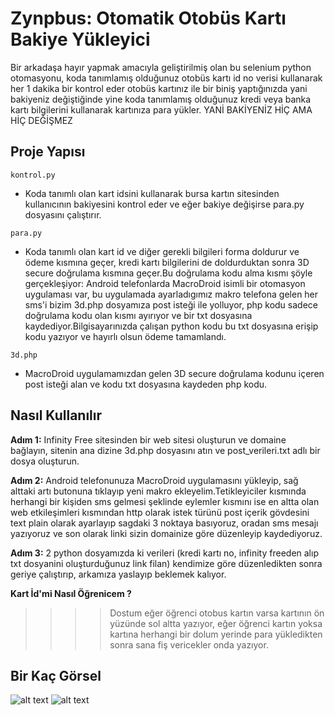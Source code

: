 # Zynpbus: Otomatik Otobüs Kartı Bakiye Yükleyici
Bir arkadaşa hayır yapmak amacıyla geliştirilmiş olan bu selenium python otomasyonu, koda tanımlamış olduğunuz otobüs kartı id no verisi kullanarak her 1 dakika bir kontrol eder otobüs kartınız ile bir biniş yaptığınızda yani bakiyeniz değiştiğinde yine koda tanımlamış olduğunuz kredi veya banka kartı bilgilerini kullanarak kartınıza para yükler.
YANİ BAKİYENİZ HİÇ AMA HİÇ DEĞİŞMEZ

## Proje Yapısı

`kontrol.py`
- Koda tanımlı olan kart idsini kullanarak bursa kartın sitesinden kullanıcının bakiyesini kontrol eder ve eğer bakiye değişirse para.py dosyasını çalıştırır.

`para.py`
- Koda tanımlı olan kart id ve diğer gerekli bilgileri forma doldurur ve ödeme kısmına geçer, kredi kartı bilgilerini de doldurduktan sonra 3D secure doğrulama kısmına geçer.Bu doğrulama kodu alma kısmı şöyle gerçekleşiyor: Android telefonlarda MacroDroid isimli bir otomasyon uygulaması var, bu uygulamada ayarladıgımız makro telefona gelen her sms'i bizim 3d.php dosyamıza post isteği ile yolluyor, php kodu sadece doğrulama kodu olan kısmı ayırıyor ve bir txt dosyasına kaydediyor.Bilgisayarınızda çalışan python kodu bu txt dosyasına erişip kodu yazıyor ve hayırlı olsun ödeme tamamlandı.

`3d.php`
- MacroDroid uygulamamızdan gelen 3D secure doğrulama kodunu içeren post isteği alan ve kodu txt dosyasına kaydeden php kodu.

## Nasıl Kullanılır

**Adım 1:** Infinity Free sitesinden bir web sitesi oluşturun ve domaine bağlayın, sitenin ana dizine 3d.php dosyasını atın ve post_verileri.txt adlı bir dosya oluşturun.

**Adım 2:** Android telefonunuza MacroDroid uygulamasını yükleyip, sağ alttaki artı butonuna tıklayıp yeni makro ekleyelim.Tetikleyiciler kısmında herhangi bir kişiden sms gelmesi şeklinde eylemler kısmını ise en altta olan web etkileşimleri kısmından http olarak istek türünü post içerik gövdesini text plain olarak ayarlayıp sagdaki 3 noktaya basıyoruz, oradan sms mesajı yazıyoruz ve son olarak linki sizin domainize göre düzenleyip kaydediyoruz.

**Adım 3:** 2 python dosyamızda ki verileri (kredi kartı no, infinity freeden alıp txt dosyanini oluşturduğunuz link filan) kendimize göre düzenledikten sonra geriye çalıştırıp, arkamıza yaslayıp beklemek kalıyor.

**Kart İd'mi Nasıl Öğrenicem ?**
>>>>Dostum eğer öğrenci otobus kartın varsa kartının ön yüzünde sol altta yazıyor, eğer öğrenci kartın yoksa kartına herhangi bir dolum yerinde para yükledikten sonra sana fiş vericekler onda yazıyor.

## Bir Kaç Görsel
![alt text](https://i.hizliresim.com/ll0t8n8.png)
![alt text](https://i.hizliresim.com/gm2zpd3.png)
